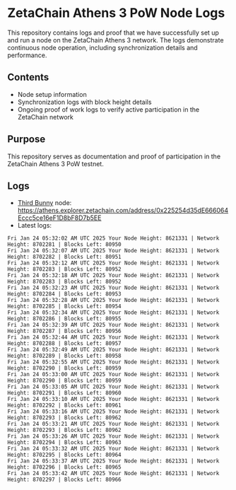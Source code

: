 # ZetaChain Athens 3 PoW Node Logs
This repository contains logs and proof that we have successfully set up and run a node on the ZetaChain Athens 3 network. The logs demonstrate continuous node operation, including synchronization details and performance.

## Contents
- Node setup information
- Synchronization logs with block height details
- Ongoing proof of work logs to verify active participation in the ZetaChain network

## Purpose
This repository serves as documentation and proof of participation in the ZetaChain Athens 3 PoW testnet.

## Logs

- [Third Bunny](https://thirdbunny.xyz/) node: https://athens.explorer.zetachain.com/address/0x225254d35dE666064Eccc5ce16eF1D8bF8D7b5EE
- Latest logs:
```
Fri Jan 24 05:32:02 AM UTC 2025 Your Node Height: 8621331 | Network Height: 8702281 | Blocks Left: 80950
Fri Jan 24 05:32:07 AM UTC 2025 Your Node Height: 8621331 | Network Height: 8702282 | Blocks Left: 80951
Fri Jan 24 05:32:12 AM UTC 2025 Your Node Height: 8621331 | Network Height: 8702283 | Blocks Left: 80952
Fri Jan 24 05:32:18 AM UTC 2025 Your Node Height: 8621331 | Network Height: 8702283 | Blocks Left: 80952
Fri Jan 24 05:32:23 AM UTC 2025 Your Node Height: 8621331 | Network Height: 8702284 | Blocks Left: 80953
Fri Jan 24 05:32:28 AM UTC 2025 Your Node Height: 8621331 | Network Height: 8702285 | Blocks Left: 80954
Fri Jan 24 05:32:34 AM UTC 2025 Your Node Height: 8621331 | Network Height: 8702286 | Blocks Left: 80955
Fri Jan 24 05:32:39 AM UTC 2025 Your Node Height: 8621331 | Network Height: 8702287 | Blocks Left: 80956
Fri Jan 24 05:32:44 AM UTC 2025 Your Node Height: 8621331 | Network Height: 8702288 | Blocks Left: 80957
Fri Jan 24 05:32:49 AM UTC 2025 Your Node Height: 8621331 | Network Height: 8702289 | Blocks Left: 80958
Fri Jan 24 05:32:55 AM UTC 2025 Your Node Height: 8621331 | Network Height: 8702290 | Blocks Left: 80959
Fri Jan 24 05:33:00 AM UTC 2025 Your Node Height: 8621331 | Network Height: 8702290 | Blocks Left: 80959
Fri Jan 24 05:33:05 AM UTC 2025 Your Node Height: 8621331 | Network Height: 8702291 | Blocks Left: 80960
Fri Jan 24 05:33:10 AM UTC 2025 Your Node Height: 8621331 | Network Height: 8702292 | Blocks Left: 80961
Fri Jan 24 05:33:16 AM UTC 2025 Your Node Height: 8621331 | Network Height: 8702293 | Blocks Left: 80962
Fri Jan 24 05:33:21 AM UTC 2025 Your Node Height: 8621331 | Network Height: 8702293 | Blocks Left: 80962
Fri Jan 24 05:33:26 AM UTC 2025 Your Node Height: 8621331 | Network Height: 8702294 | Blocks Left: 80963
Fri Jan 24 05:33:32 AM UTC 2025 Your Node Height: 8621331 | Network Height: 8702295 | Blocks Left: 80964
Fri Jan 24 05:33:37 AM UTC 2025 Your Node Height: 8621331 | Network Height: 8702296 | Blocks Left: 80965
Fri Jan 24 05:33:42 AM UTC 2025 Your Node Height: 8621331 | Network Height: 8702297 | Blocks Left: 80966
```
